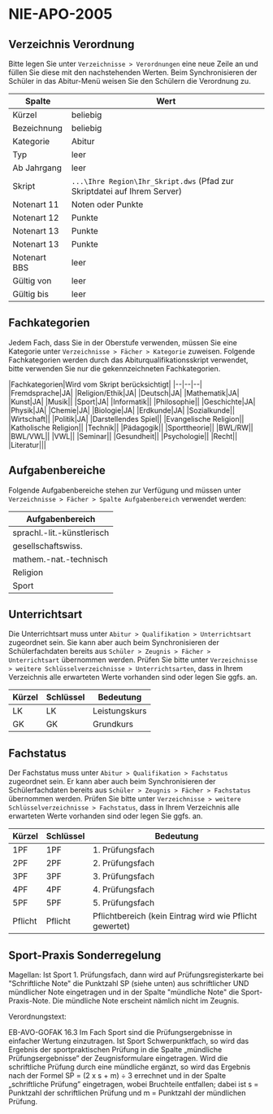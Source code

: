 # NIE-APO-2005

## Verzeichnis Verordnung
Bitte legen Sie unter ```Verzeichnisse > Verordnungen``` eine neue Zeile an und füllen Sie diese mit den nachstehenden Werten. Beim Synchronisieren der Schüler in das Abitur-Menü weisen Sie den Schülern die Verordnung zu.

|Spalte|Wert|
|--|--|
|Kürzel|beliebig|
|Bezeichnung|beliebig|
|Kategorie|Abitur|
|Typ|leer|
|Ab Jahrgang|leer|
|Skript|```...\Ihre Region\Ihr_Skript.dws``` (Pfad zur Skriptdatei auf Ihrem Server)|
|Notenart 11|Noten oder Punkte|
|Notenart 12|Punkte|
|Notenart 13|Punkte|
|Notenart 13|Punkte|
|Notenart BBS|leer|
|Gültig von |leer|
|Gültig bis|leer|


## Fachkategorien
Jedem Fach, dass Sie in der Oberstufe verwenden, müssen Sie eine Kategorie unter ```Verzeichnisse > Fächer > Kategorie``` zuweisen.
Folgende Fachkategorien werden durch das Abiturqualifikationsskript verwendet, bitte verwenden Sie nur die gekennzeichneten Fachkategorien.

|Fachkategorien|Wird vom Skript berücksichtigt|
|--|--|--|
|Fremdsprache|JA|
|Religion/Ethik|JA|
|Deutsch|JA|
|Mathematik|JA|
|Kunst|JA|
|Musik||
|Sport|JA|
|Informatik||
|Philosophie||
|Geschichte|JA|
|Physik|JA|
|Chemie|JA|
|Biologie|JA|
|Erdkunde|JA|
|Sozialkunde||
|Wirtschaft||
|Politik|JA|
|Darstellendes Spiel||
|Evangelische Religion||
|Katholische Religion||
|Technik||
|Pädagogik||
|Sporttheorie||
|BWL/RW||
|BWL/VWL||
|VWL||
|Seminar||
|Gesundheit||
|Psychologie||
|Recht||
|Literatur|||

## Aufgabenbereiche
Folgende Aufgabenbereiche stehen zur Verfügung und müssen unter ```Verzeichnisse > Fächer > Spalte Aufgabenbereich``` verwendet werden:

|Aufgabenbereich|
|--|
|sprachl.-lit.-künstlerisch|
|gesellschaftswiss.|
|mathem.-nat.-technisch|
|Religion|
|Sport|

## Unterrichtsart
Die Unterrichtsart muss unter ```Abitur > Qualifikation > Unterrichtsart``` zugeordnet sein. Sie kann aber auch beim Synchronisieren der Schülerfachdaten bereits aus ```Schüler > Zeugnis > Fächer > Unterrichtsart``` übernommen werden. 
Prüfen Sie bitte unter ```Verzeichnisse > weitere Schlüsselverzeichnisse > Unterrichtsarten```,  dass in Ihrem Verzeichnis alle erwarteten Werte vorhanden sind oder legen Sie ggfs. an.

|Kürzel|	Schlüssel	|Bedeutung|
|--|--|--|
|LK|LK|Leistungskurs|
|GK|GK|Grundkurs|

## Fachstatus
Der Fachstatus muss unter ```Abitur > Qualifikation > Fachstatus``` zugeordnet sein. Er kann aber auch beim Synchronisieren der Schülerfachdaten bereits aus ```Schüler > Zeugnis > Fächer > Fachstatus``` übernommen werden. 
Prüfen Sie bitte unter ```Verzeichnisse > weitere Schlüsselverzeichnisse > Fachstatus```,  dass in Ihrem Verzeichnis alle erwarteten Werte vorhanden sind oder legen Sie ggfs. an.

|Kürzel	|Schlüssel	|Bedeutung|
|--|--|--|
|1PF|1PF|1. Prüfungsfach|
|2PF|2PF|2. Prüfungsfach|
|3PF|3PF|3. Prüfungsfach|
|4PF|4PF|4. Prüfungsfach|
|5PF|5PF|5. Prüfungsfach|
|Pflicht|Pflicht|Pflichtbereich (kein Eintrag wird wie Pflicht gewertet)|

 ## Sport-Praxis Sonderregelung
 
  Magellan:
  Ist Sport 1. Prüfungsfach, dann wird auf Prüfungsregisterkarte bei
  "Schriftliche Note" die Punktzahl SP (siehe unten) aus schriftlicher UND
  mündlicher Note eingetragen und in der Spalte "mündliche Note" die
  Sport-Praxis-Note. Die mündliche Note erscheint nämlich nicht im Zeugnis.

  Verordnungstext:
  
  EB-AVO-GOFAK 16.3 Im Fach Sport sind die Prüfungsergebnisse in einfacher
  Wertung einzutragen. Ist Sport Schwerpunktfach, so wird das Ergebnis der
  sportpraktischen Prüfung in die Spalte „mündliche Prüfungsergebnisse” der
  Zeugnisformulare eingetragen. Wird die schriftliche Prüfung durch eine
  mündliche ergänzt, so wird das Ergebnis nach der Formel
    SP = (2 x s + m) ÷ 3
  errechnet und in der Spalte „schriftliche Prüfung” eingetragen, wobei
  Bruchteile entfallen; dabei ist s = Punktzahl der schriftlichen Prüfung
  und m = Punktzahl der mündlichen Prüfung.